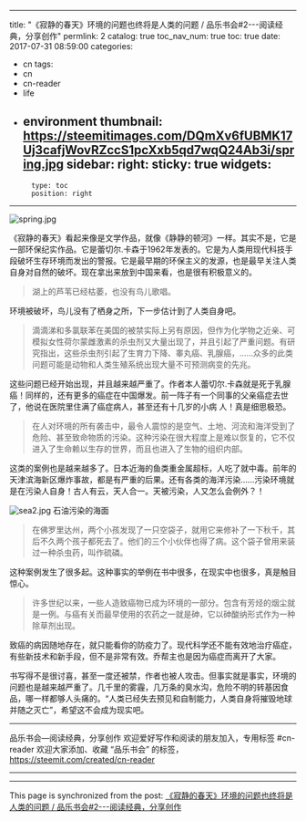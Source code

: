 
---
title: "《寂静的春天》环境的问题也终将是人类的问题 / 品乐书会#2---阅读经典，分享创作"
permlink: 2
catalog: true
toc_nav_num: true
toc: true
date: 2017-07-31 08:59:00
categories:
- cn
tags:
- cn
- cn-reader
- life
- environment
thumbnail: https://steemitimages.com/DQmXv6fUBMK17Uj3cafjWovRZccS1pcXxb5qd7wqQ24Ab3i/spring.jpg
sidebar:
    right:
        sticky: true
widgets:
    -
        type: toc
        position: right
---


![spring.jpg](https://steemitimages.com/DQmXv6fUBMK17Uj3cafjWovRZccS1pcXxb5qd7wqQ24Ab3i/spring.jpg)

《寂静的春天》看起来像是文学作品，就像《静静的顿河》一样。其实不是，它是一部环保纪实作品。它是蕾切尔.卡森于1962年发表的。它是为人类用现代科技手段破坏生存环境而发出的警报。它是最早期的环保主义的发源，也是最早关注人类自身对自然的破坏。现在拿出来放到中国来看，也是很有积极意义的。

>湖上的芦苇已经枯萎，也没有鸟儿歌唱。

环境被破坏，鸟儿没有了栖身之所，下一步估计到了人类自身吧。

>滴滴涕和多氯联苯在美国的被禁实际上另有原因，但作为化学物之近亲、可模拟女性荷尔蒙雌激素的杀虫剂又大量出现了，并且引起了严重问题。有研究指出，这些杀虫剂引起了生育力下降、睾丸癌、乳腺癌，......众多的此类问题可能是动物和人类生殖系统出现大量不可预测病变的先兆。

这些问题已经开始出现，并且越来越严重了。作者本人蕾切尔.卡森就是死于乳腺癌！同样的，还有更多的癌症在中国爆发。前一阵子有一个同事的父亲癌症去世了，他说在医院里住满了癌症病人，甚至还有十几岁的小病 人！真是细思极恐。

>在人对环境的所有袭击中，最令人震惊的是空气、土地、河流和海洋受到了危险、甚至致命物质的污染。这种污染在很大程度上是难以恢复的，它不仅进入了生命赖以生存的世界，而且也进入了生物的组织内部。

这类的案例也是越来越多了。日本近海的鱼类重金属超标，人吃了就中毒。前年的天津滨海新区爆炸事故，都是有严重的后果。还有各类的海洋污染......污染环境就是在污染人自身！古人有云，天人合一。天被污染，人又怎么会例外？！

![sea2.jpg](https://steemitimages.com/DQme422d3vvXYrqbzYKqWTPkggkyVkDgJYQ9Kyn2eGQrv2d/sea2.jpg)
石油污染的海面

>在佛罗里达州，两个小孩发现了一只空袋子，就用它来修补了一下秋千，其后不久两个孩子都死去了。他们的三个小伙伴也得了病。这个袋子曾用来装过一种杀虫药，叫作硫磷。

这种案例发生了很多起。这种事实的举例在书中很多，在现实中也很多，真是触目惊心。

>许多世纪以来，一些人造致癌物已成为环境的一部分。包含有芳烃的烟尘就是一例。与癌有关而最早使用的农药之一就是砷，它以砷酸纳形式作为一种除草剂出现。

致癌的病因随地存在，就只能看你的防疫力了。现代科学还不能有效地治疗癌症，有些新技术和新手段，但不是非常有效。乔帮主也是因为癌症而离开了大家。

书写得不是很讨喜，甚至一度还被禁，作者也被人攻击。但事实就是事实，环境的问题也是越来越严重了。几千里的雾霾，几万条的臭水沟，危险不明的转基因食品，哪一样都够人头痛的。“人类已经失去预见和自制能力，人类自身将摧毁地球并随之灭亡”，希望这不会成为现实吧。

  ****
品乐书会—阅读经典，分享创作
欢迎爱好写作和阅读的朋友加入，专用标签 #cn-reader
欢迎大家添加、收藏 “品乐书会” 的标签，https://steemit.com/created/cn-reader
  ****

- - -

This page is synchronized from the post: [《寂静的春天》环境的问题也终将是人类的问题 / 品乐书会#2---阅读经典，分享创作](https://steemit.com/@lemooljiang/2)
